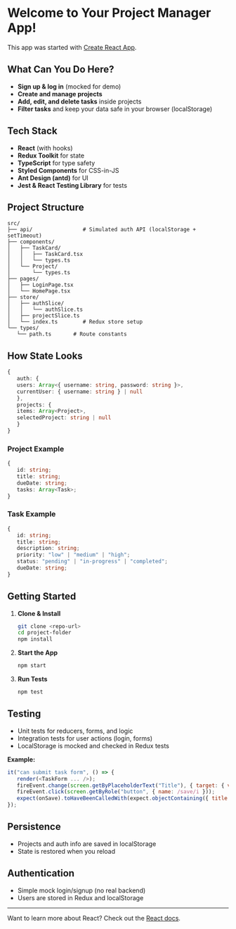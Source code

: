 # Welcome to Your Project Manager App!

This app was started with [Create React App](https://github.com/facebook/create-react-app).

## What Can You Do Here?

- **Sign up & log in** (mocked for demo)
- **Create and manage projects**
- **Add, edit, and delete tasks** inside projects
- **Filter tasks** and keep your data safe in your browser (localStorage)

## Tech Stack

- **React** (with hooks)
- **Redux Toolkit** for state
- **TypeScript** for type safety
- **Styled Components** for CSS-in-JS
- **Ant Design (antd)** for UI
- **Jest & React Testing Library** for tests

## Project Structure

```
src/
├── api/                # Simulated auth API (localStorage + setTimeout)
├── components/
│   ├── TaskCard/
│   │   ├── TaskCard.tsx
│   │   └── types.ts
│   └── Project/
│       └── types.ts
├── pages/
│   ├── LoginPage.tsx
│   └── HomePage.tsx
├── store/
│   ├── authSlice/
│   │   └── authSlice.ts
│   ├── projectSlice.ts
│   └── index.ts        # Redux store setup
└── types/
   └── path.ts       # Route constants
```

## How State Looks

```ts
{
   auth: {
   users: Array<{ username: string, password: string }>,
   currentUser: { username: string } | null
   },
   projects: {
   items: Array<Project>,
   selectedProject: string | null
   }
}
```

### Project Example

```ts
{
   id: string;
   title: string;
   dueDate: string;
   tasks: Array<Task>;
}
```

### Task Example

```ts
{
   id: string;
   title: string;
   description: string;
   priority: "low" | "medium" | "high";
   status: "pending" | "in-progress" | "completed";
   dueDate: string;
}
```

## Getting Started

1. **Clone & Install**
    ```sh
    git clone <repo-url>
    cd project-folder
    npm install
    ```

2. **Start the App**
    ```sh
    npm start
    ```

3. **Run Tests**
    ```sh
    npm test
    ```

## Testing

- Unit tests for reducers, forms, and logic
- Integration tests for user actions (login, forms)
- LocalStorage is mocked and checked in Redux tests

**Example:**

```js
it("can submit task form", () => {
   render(<TaskForm ... />);
   fireEvent.change(screen.getByPlaceholderText("Title"), { target: { value: "Task 1" } });
   fireEvent.click(screen.getByRole("button", { name: /save/i }));
   expect(onSave).toHaveBeenCalledWith(expect.objectContaining({ title: "Task 1" }));
});
```

## Persistence

- Projects and auth info are saved in localStorage
- State is restored when you reload

## Authentication

- Simple mock login/signup (no real backend)
- Users are stored in Redux and localStorage

---

Want to learn more about React? Check out the [React docs](https://reactjs.org/).
